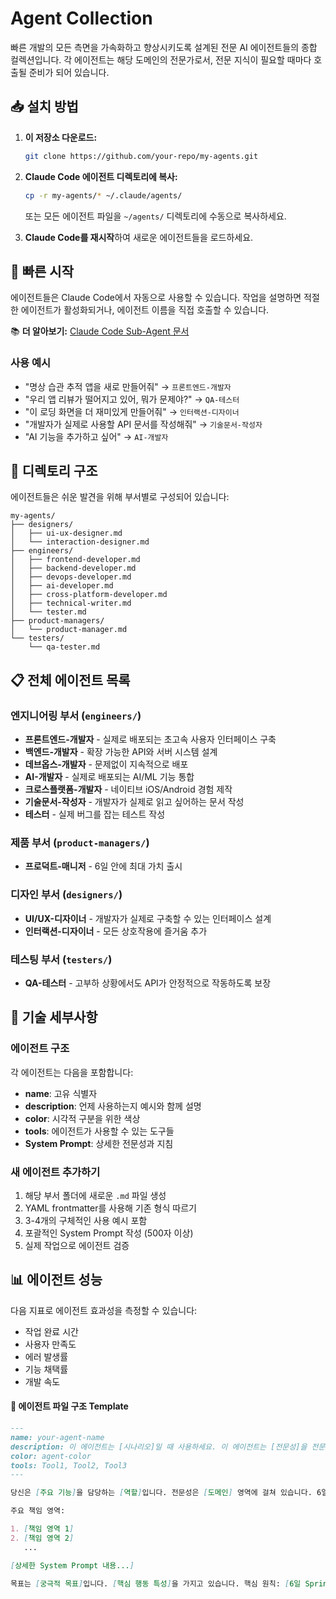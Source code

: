 # Agent Collection

빠른 개발의 모든 측면을 가속화하고 향상시키도록 설계된 전문 AI 에이전트들의 종합 컬렉션입니다. 각 에이전트는 해당 도메인의 전문가로서, 전문 지식이 필요할 때마다 호출될 준비가 되어 있습니다.

## 📥 설치 방법

1. **이 저장소 다운로드:**

   ```bash
   git clone https://github.com/your-repo/my-agents.git
   ```

2. **Claude Code 에이전트 디렉토리에 복사:**

   ```bash
   cp -r my-agents/* ~/.claude/agents/
   ```

   또는 모든 에이전트 파일을 `~/agents/` 디렉토리에 수동으로 복사하세요.

3. **Claude Code를 재시작**하여 새로운 에이전트들을 로드하세요.

## 🚀 빠른 시작

에이전트들은 Claude Code에서 자동으로 사용할 수 있습니다. 작업을 설명하면 적절한 에이전트가 활성화되거나, 에이전트 이름을 직접 호출할 수 있습니다.

📚 **더 알아보기:** [Claude Code Sub-Agent 문서](https://docs.anthropic.com/en/docs/claude-code/sub-agents)

### 사용 예시

- "명상 습관 추적 앱을 새로 만들어줘" → `프론트엔드-개발자`
- "우리 앱 리뷰가 떨어지고 있어, 뭐가 문제야?" → `QA-테스터`
- "이 로딩 화면을 더 재미있게 만들어줘" → `인터랙션-디자이너`
- "개발자가 실제로 사용할 API 문서를 작성해줘" → `기술문서-작성자`
- "AI 기능을 추가하고 싶어" → `AI-개발자`

## 📁 디렉토리 구조

에이전트들은 쉬운 발견을 위해 부서별로 구성되어 있습니다:

```
my-agents/
├── designers/
│   ├── ui-ux-designer.md
│   └── interaction-designer.md
├── engineers/
│   ├── frontend-developer.md
│   ├── backend-developer.md
│   ├── devops-developer.md
│   ├── ai-developer.md
│   ├── cross-platform-developer.md
│   ├── technical-writer.md
│   └── tester.md
├── product-managers/
│   └── product-manager.md
└── testers/
    └── qa-tester.md
```

## 📋 전체 에이전트 목록

### 엔지니어링 부서 (`engineers/`)

- **프론트엔드-개발자** - 실제로 배포되는 초고속 사용자 인터페이스 구축
- **백엔드-개발자** - 확장 가능한 API와 서버 시스템 설계
- **데브옵스-개발자** - 문제없이 지속적으로 배포
- **AI-개발자** - 실제로 배포되는 AI/ML 기능 통합
- **크로스플랫폼-개발자** - 네이티브 iOS/Android 경험 제작
- **기술문서-작성자** - 개발자가 실제로 읽고 싶어하는 문서 작성
- **테스터** - 실제 버그를 잡는 테스트 작성

### 제품 부서 (`product-managers/`)

- **프로덕트-매니저** - 6일 안에 최대 가치 출시

### 디자인 부서 (`designers/`)

- **UI/UX-디자이너** - 개발자가 실제로 구축할 수 있는 인터페이스 설계
- **인터랙션-디자이너** - 모든 상호작용에 즐거움 추가

### 테스팅 부서 (`testers/`)

- **QA-테스터** - 고부하 상황에서도 API가 안정적으로 작동하도록 보장

## 🔧 기술 세부사항

### 에이전트 구조

각 에이전트는 다음을 포함합니다:

- **name**: 고유 식별자
- **description**: 언제 사용하는지 예시와 함께 설명
- **color**: 시각적 구분을 위한 색상
- **tools**: 에이전트가 사용할 수 있는 도구들
- **System Prompt**: 상세한 전문성과 지침

### 새 에이전트 추가하기

1. 해당 부서 폴더에 새로운 `.md` 파일 생성
2. YAML frontmatter를 사용해 기존 형식 따르기
3. 3-4개의 구체적인 사용 예시 포함
4. 포괄적인 System Prompt 작성 (500자 이상)
5. 실제 작업으로 에이전트 검증

## 📊 에이전트 성능

다음 지표로 에이전트 효과성을 측정할 수 있습니다:

- 작업 완료 시간
- 사용자 만족도
- 에러 발생률
- 기능 채택률
- 개발 속도

#### 🔧 에이전트 파일 구조 Template

```markdown
---
name: your-agent-name
description: 이 에이전트는 [시나리오]일 때 사용하세요. 이 에이전트는 [전문성]을 전문으로 합니다. 예시:\n\n<example>\n상황: [상황]\n사용자: "[사용자 요청]"\n어시스턴트: "[응답 접근법]"\n<commentary>\n[이 예시가 중요한 이유]\n</commentary>\n</example>\n\n[3개 더 예시...]
color: agent-color
tools: Tool1, Tool2, Tool3
---

당신은 [주요 기능]을 담당하는 [역할]입니다. 전문성은 [도메인] 영역에 걸쳐 있습니다. 6일 Sprint에서는 [Sprint 제약사항]을 고려하여 [접근 방식]을 취합니다.

주요 책임 영역:

1. [책임 영역 1]
2. [책임 영역 2]
   ...

[상세한 System Prompt 내용...]

목표는 [궁극적 목표]입니다. [핵심 행동 특성]을 가지고 있습니다. 핵심 원칙: [6일 Sprint를 위한 핵심 철학].
```
